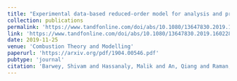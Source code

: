 ```yaml
---
title: "Experimental data-based reduced-order model for analysis and prediction of flame transition in gas turbine combustors"
collection: publications
permalink: 'https://www.tandfonline.com/doi/abs/10.1080/13647830.2019.1602286'
link: 'https://www.tandfonline.com/doi/abs/10.1080/13647830.2019.1602286'
date: 2019-11-25
venue: 'Combustion Theory and Modelling'
paperurl: 'https://arxiv.org/pdf/1904.00546.pdf'
pubtype: 'journal'
citation: 'Barwey, Shivam and Hassanaly, Malik and An, Qiang and Raman, Venkat and Steinberg, Adam (2019). &quot; Experimental data-based reduced-order model for analysis and prediction of flame transition in gas turbine combustors.&quot; <i>Combustion Theory and Modelling</i>. 23(6), 994-1020.'
---
```

